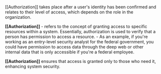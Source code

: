 [[Authorization]] takes place after a user's identity has been confirmed and relates to their level of access, which depends on the role in the organization. 

**[[Authorization]]** - refers to the concept of granting access to specific resources within a system. Essentially, authorization is used to verify that a person has permission to access a resource. 
	- As an example, if you're working as an entry-level security analyst for the federal government, you could have permission to access data through the deep web or other internal data that is only accessible if you're a federal employee. 

**[[Authorization]]** ensures that access is granted only to those who need it, enhancing system security.